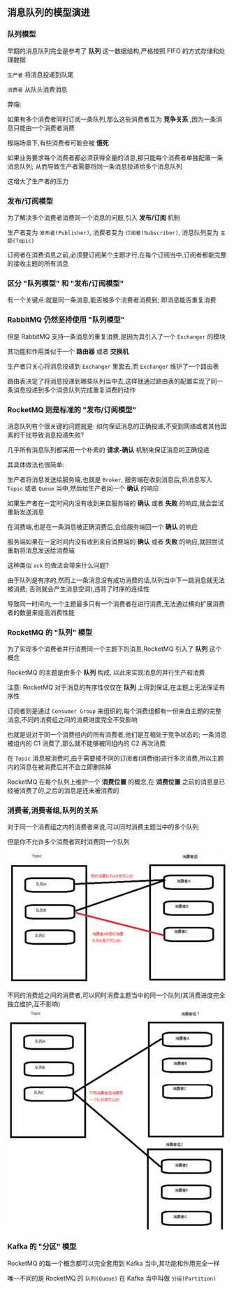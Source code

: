 ## 消息队列的模型演进

### 队列模型

早期的消息队列完全是参考了 **队列** 这一数据结构,严格按照 FIFO 的方式存储和处理数据

`生产者` 将消息投递到队尾

`消费者` 从队头消费消息

弊端:

如果有多个消费者同时订阅一条队列,那么这些消费者互为 **竞争关系** ,因为一条消息只能由一个消费者消费

极端场景下,有些消费者可能会被 **饿死**

如果业务要求每个消费者都必须获得全量的消息,那只能每个消费者单独配置一条消息队列; 从而导致生产者需要将同一条消息投递给多个消息队列

这增大了生产者的压力

### 发布/订阅模型

为了解决多个消费者消费同一个消息的问题,引入 **发布/订阅** 机制

生产者变为 `发布者(Publisher)`, 消费者变为 `订阅者(Subscriber)`, 消息队列变为 `主题(Topic)`

订阅者在消费消息之前,必须要订阅某个主题才行,在每个订阅当中,订阅者都能完整的接收主题的所有消息

### 区分 "队列模型" 和 "发布/订阅模型"

有一个关键点:就是同一条消息,能否被多个消费者消费到; 即消息能否重复消费

### RabbitMQ 仍然坚持使用 "队列模型"

但是 RabbitMQ 支持一条消息的重复消费,是因为其引入了一个 `Exchanger` 的模块

其功能和作用类似于一个 **路由器** 或者 **交换机**

生产者只关心将消息投递到 `Exchanger` 里面去,而 `Exchanger` 维护了一个路由表

路由表决定了将消息投递到哪些队列当中去,这样就通过路由表的配置实现了同一条消息投递到多个消息队列完成重复消费的动作

### RocketMQ 则是标准的 "发布/订阅模型"

消息队列有个很关键的问题就是: 如何保证消息的正确投递,不受到网络或者其他因素的干扰导致消息投递失败?

几乎所有消息队列都采用一个朴素的 **请求-确认** 机制来保证消息的正确投递

其具体做法也很简单:

生产者将消息发送给服务端,也就是 `Broker`, 服务端在收到消息后,将消息写入 `Topic` 或者 `Queue` 当中,然后给生产者回一个 **确认** 的响应

如果生产者在一定时间内没有收到来自服务端的 **确认** 或者 **失败** 的响应,就会尝试重新发送消息

在消费端,也是在一条消息被正确消费后,会给服务端回一个 **确认** 的响应

服务端如果在一定时间内没有收到来自消费端的 **确认** 或者 **失败** 的响应,就回尝试重新将消息发送给消费端

这种类似 `ack` 的做法会带来什么问题?

由于队列是有序的,然而上一条消息没有成功消费的话,队列当中下一跳消息就无法被消费; 否则就会产生消息空洞),违背了时序的连续性

导致同一时间内,一个主题最多只有一个消费者在进行消费,无法通过横向扩展消费者的数量来提高消费性能

### RocketMQ 的 "队列" 模型

为了实现多个消费者并行消费同一个主题下的消息,RocketMQ 引入了 **队列** 这个概念

RocketMQ 的主题是由多个 **队列** 构成, 以此来实现消息的并行生产和消费

注意: RocketMQ 对于消息的有序性仅仅在 **队列** 上得到保证,在主题上无法保证有序性

订阅者则是通过 `Consumer Group` 来组织的,每个消费组都有一份来自主题的完整消息,不同的消费组之间的消费进度完全不受影响

也就是说对于同一个消费组内的所有消费者,他们是互相处于竞争状态的; 一条消息被组内的 C1 消费了,那么就不能够被同组内的 C2 再次消费

在 `Topic` 消息被消费时,由于需要被不同的订阅者(消费组)进行多次消费,所以主题内的消息在被消费后并不会立即删除掉

RocketMQ 在每个队列上维护一个 **消费位置** 的概念,在 **消费位置** 之前的消息是已经被消费了的,之后的消息是还未被消费的

### 消费者,消费者组,队列的关系

对于同一个消费组之内的消费者来说,可以同时消费主题当中的多个队列

但是你不允许多个消费者同时消费同一个队列

![img.png](../pic/img01.png)

不同的消费组之间的消费者,可以同时消费主题当中的同一个队列(其消费进度完全独立维护,互不影响)
![img.png](../pic/img02.png)

### Kafka 的 "分区" 模型

RocketMQ 的每一个概念都可以完全套用到 Kafka 当中,其功能和作用完全一样

唯一不同的是 RocketMQ 的 `队列(Queue)` 在 Kafka 当中叫做 `分组(Partition)` 